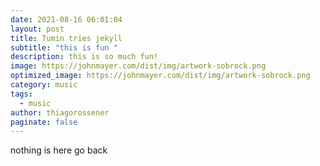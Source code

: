 ```yaml
---
date: 2021-08-16 06:01:04
layout: post
title: Tumin tries jekyll
subtitle: "this is fun "
description: this is so much fun!
image: https://johnmayer.com/dist/img/artwork-sobrock.png
optimized_image: https://johnmayer.com/dist/img/artwork-sobrock.png
category: music
tags:
  - music
author: thiagorossener
paginate: false
---
```

nothing is here go back